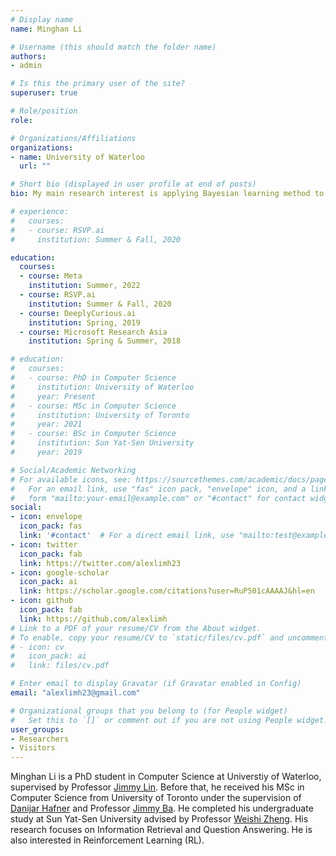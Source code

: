 ```yaml
---
# Display name
name: Minghan Li

# Username (this should match the folder name)
authors:
- admin

# Is this the primary user of the site?
superuser: true

# Role/position
role: 

# Organizations/Affiliations
organizations:
- name: University of Waterloo
  url: ""

# Short bio (displayed in user profile at end of posts)
bio: My main research interest is applying Bayesian learning method to NLP/IR/QA.

# experience:
#   courses:
#   - course: RSVP.ai
#     institution: Summer & Fall, 2020

education:
  courses:
  - course: Meta
    institution: Summer, 2022
  - course: RSVP.ai
    institution: Summer & Fall, 2020
  - course: DeeplyCurious.ai
    institution: Spring, 2019
  - course: Microsoft Research Asia
    institution: Spring & Summer, 2018 

# education:
#   courses:
#   - course: PhD in Computer Science
#     institution: University of Waterloo
#     year: Present
#   - course: MSc in Computer Science
#     institution: University of Toronto
#     year: 2021
#   - course: BSc in Computer Science
#     institution: Sun Yat-Sen University
#     year: 2019

# Social/Academic Networking
# For available icons, see: https://sourcethemes.com/academic/docs/page-builder/#icons
#   For an email link, use "fas" icon pack, "envelope" icon, and a link in the
#   form "mailto:your-email@example.com" or "#contact" for contact widget.
social:
- icon: envelope
  icon_pack: fas
  link: '#contact'  # For a direct email link, use "mailto:test@example.org".
- icon: twitter
  icon_pack: fab
  link: https://twitter.com/alexlimh23
- icon: google-scholar
  icon_pack: ai
  link: https://scholar.google.com/citations?user=RuP501cAAAAJ&hl=en
- icon: github
  icon_pack: fab
  link: https://github.com/alexlimh
# Link to a PDF of your resume/CV from the About widget.
# To enable, copy your resume/CV to `static/files/cv.pdf` and uncomment the lines below.
# - icon: cv
#   icon_pack: ai
#   link: files/cv.pdf

# Enter email to display Gravatar (if Gravatar enabled in Config)
email: "alexlimh23@gmail.com"

# Organizational groups that you belong to (for People widget)
#   Set this to `[]` or comment out if you are not using People widget.
user_groups:
- Researchers
- Visitors
---
```

Minghan Li is a PhD student in Computer Science at Universtiy of Waterloo, supervised by Professor [Jimmy Lin](https://cs.uwaterloo.ca/~jimmylin/index.html). Before that, he received his MSc in Computer Science from University of Toronto under the supervision of [Danijar Hafner](https://danijar.com/) and Professor [Jimmy Ba](https://jimmylba.github.io/). He completed his undergraduate study at Sun Yat-Sen University advised by Professor [Weishi Zheng](https://www.isee-ai.cn/~zhwshi/).  His research focuses on Information Retrieval and Question Answering. He is also interested in Reinforcement Learning (RL).
